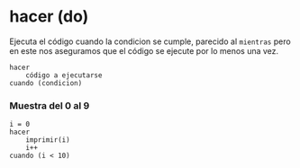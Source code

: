 # hacer (do)
Ejecuta el código cuando la condicion se cumple, parecido al ```mientras``` pero en este nos aseguramos que el código se ejecute por lo menos una vez.

```
hacer
    código a ejecutarse   
cuando (condicion)
```



### Muestra del 0 al 9



```
i = 0
hacer
    imprimir(i)
    i++
cuando (i < 10)
```